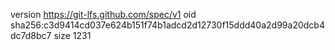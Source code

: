 version https://git-lfs.github.com/spec/v1
oid sha256:c3d9414cd037e624b151f74b1adcd2d12730f15ddd40a2d99a20dcb4dc7d8bc7
size 1231
